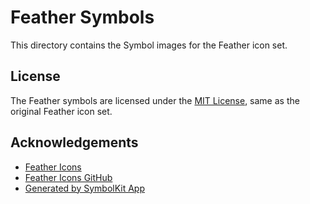# Feather Symbols

This directory contains the Symbol images for the Feather icon set.

## License

The Feather symbols are licensed under the [MIT License](LICENSE), same as the original Feather icon set.

## Acknowledgements

- [Feather Icons](https://feathericons.com/)
- [Feather Icons GitHub](https://github.com/feathericons/feather)
- [Generated by SymbolKit App](https://symbolkit.app/)
